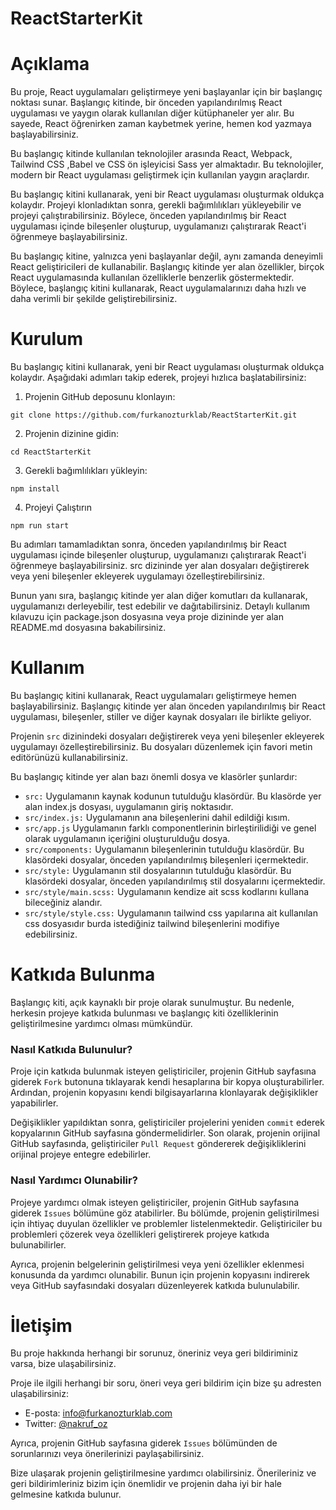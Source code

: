 # ReactStarterKit



# Açıklama

Bu proje, React uygulamaları geliştirmeye yeni başlayanlar için bir başlangıç noktası sunar. Başlangıç kitinde, bir önceden yapılandırılmış React uygulaması ve yaygın olarak kullanılan diğer kütüphaneler yer alır. Bu sayede, React öğrenirken zaman kaybetmek yerine, hemen kod yazmaya başlayabilirsiniz.

Bu başlangıç kitinde kullanılan teknolojiler arasında React, Webpack, Tailwind CSS ,Babel ve CSS ön işleyicisi Sass yer almaktadır. Bu teknolojiler, modern bir React uygulaması geliştirmek için kullanılan yaygın araçlardır.

Bu başlangıç kitini kullanarak, yeni bir React uygulaması oluşturmak oldukça kolaydır. Projeyi klonladıktan sonra, gerekli bağımlılıkları yükleyebilir ve projeyi çalıştırabilirsiniz. Böylece, önceden yapılandırılmış bir React uygulaması içinde bileşenler oluşturup, uygulamanızı çalıştırarak React'i öğrenmeye başlayabilirsiniz.

Bu başlangıç kitine, yalnızca yeni başlayanlar değil, aynı zamanda deneyimli React geliştiricileri de kullanabilir. Başlangıç kitinde yer alan özellikler, birçok React uygulamasında kullanılan özelliklerle benzerlik göstermektedir. Böylece, başlangıç kitini kullanarak, React uygulamalarınızı daha hızlı ve daha verimli bir şekilde geliştirebilirsiniz.

# Kurulum

Bu başlangıç kitini kullanarak, yeni bir React uygulaması oluşturmak oldukça kolaydır. Aşağıdaki adımları takip ederek, projeyi hızlıca başlatabilirsiniz:

1. Projenin GitHub deposunu klonlayın:

```
git clone https://github.com/furkanozturklab/ReactStarterKit.git
```

2. Projenin dizinine gidin:

```
cd ReactStarterKit
```

3. Gerekli bağımlılıkları yükleyin:

```
npm install
```

4. Projeyi Çalıştırın

```
npm run start
```

Bu adımları tamamladıktan sonra, önceden yapılandırılmış bir React uygulaması içinde bileşenler oluşturup, uygulamanızı çalıştırarak React'i öğrenmeye başlayabilirsiniz. src dizininde yer alan dosyaları değiştirerek veya yeni bileşenler ekleyerek uygulamayı özelleştirebilirsiniz.

Bunun yanı sıra, başlangıç kitinde yer alan diğer komutları da kullanarak, uygulamanızı derleyebilir, test edebilir ve dağıtabilirsiniz. Detaylı kullanım kılavuzu için package.json dosyasına veya proje dizininde yer alan README.md dosyasına bakabilirsiniz.


# Kullanım 

Bu başlangıç kitini kullanarak, React uygulamaları geliştirmeye hemen başlayabilirsiniz. Başlangıç kitinde yer alan önceden yapılandırılmış bir React uygulaması, bileşenler, stiller ve diğer kaynak dosyaları ile birlikte geliyor.

Projenin `src` dizinindeki dosyaları değiştirerek veya yeni bileşenler ekleyerek uygulamayı özelleştirebilirsiniz. Bu dosyaları düzenlemek için favori metin editörünüzü kullanabilirsiniz.

Bu başlangıç kitinde yer alan bazı önemli dosya ve klasörler şunlardır:

- `src:` Uygulamanın kaynak kodunun tutulduğu klasördür. Bu klasörde yer alan index.js dosyası, uygulamanın giriş noktasıdır.
- `src/index.js:` Uygulamanın ana bileşenlerini dahil edildiği kısım.
- `src/app.js` Uygulamanın farklı componentlerinin birleştirilidiği ve genel olarak uygulamanın içeriğini oluşturulduğu dosya.
- `src/components:` Uygulamanın bileşenlerinin tutulduğu klasördür. Bu klasördeki dosyalar, önceden yapılandırılmış bileşenleri içermektedir.
- `src/style:` Uygulamanın stil dosyalarının tutulduğu klasördür. Bu klasördeki dosyalar, önceden yapılandırılmış stil dosyalarını içermektedir.
- `src/style/main.scss:` Uygulamanın kendize ait scss kodlarını kullana bileceğiniz alandır.
- `src/style/style.css:` Uygulamanın tailwind css yapılarına ait kullanılan css dosyasıdır burda istediğiniz tailwind bileşenlerini modifiye edebilirsiniz.


# Katkıda Bulunma

Başlangıç kiti, açık kaynaklı bir proje olarak sunulmuştur. Bu nedenle, herkesin projeye katkıda bulunması ve başlangıç kiti özelliklerinin geliştirilmesine yardımcı olması mümkündür.

### Nasıl Katkıda Bulunulur?

Proje için katkıda bulunmak isteyen geliştiriciler, projenin GitHub sayfasına giderek `Fork` butonuna tıklayarak kendi hesaplarına bir kopya oluşturabilirler. Ardından, projenin kopyasını kendi bilgisayarlarına klonlayarak değişiklikler yapabilirler.

Değişiklikler yapıldıktan sonra, geliştiriciler projelerini yeniden `commit` ederek kopyalarının GitHub sayfasına göndermelidirler. Son olarak, projenin orijinal GitHub sayfasında, geliştiriciler `Pull Request` göndererek değişikliklerini orijinal projeye entegre edebilirler.

### Nasıl Yardımcı Olunabilir?

Projeye yardımcı olmak isteyen geliştiriciler, projenin GitHub sayfasına giderek `Issues` bölümüne göz atabilirler. Bu bölümde, projenin geliştirilmesi için ihtiyaç duyulan özellikler ve problemler listelenmektedir. Geliştiriciler bu problemleri çözerek veya özellikleri geliştirerek projeye katkıda bulunabilirler.

Ayrıca, projenin belgelerinin geliştirilmesi veya yeni özellikler eklenmesi konusunda da yardımcı olunabilir. Bunun için projenin kopyasını indirerek veya GitHub sayfasındaki dosyaları düzenleyerek katkıda bulunulabilir.


# İletişim 



Bu proje hakkında herhangi bir sorunuz, öneriniz veya geri bildiriminiz varsa, bize ulaşabilirsiniz.



Proje ile ilgili herhangi bir soru, öneri veya geri bildirim için bize şu adresten ulaşabilirsiniz:

- E-posta: info@furkanozturklab.com
- Twitter: [@nakruf_oz](https://twitter.com/nakruf_oz)

Ayrıca, projenin GitHub sayfasına giderek `Issues` bölümünden de sorunlarınızı veya önerilerinizi paylaşabilirsiniz.

Bize ulaşarak projenin geliştirilmesine yardımcı olabilirsiniz. Önerileriniz ve geri bildirimleriniz bizim için önemlidir ve projenin daha iyi bir hale gelmesine katkıda bulunur.
